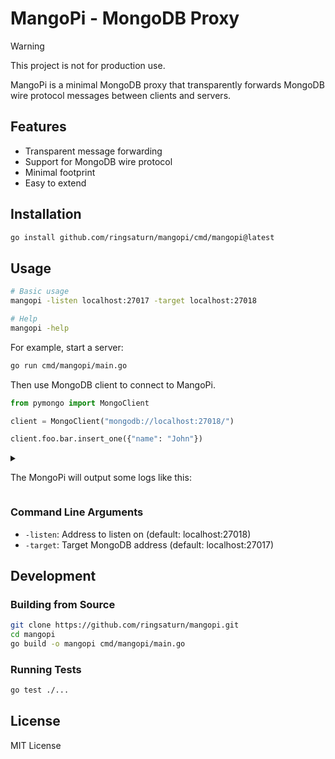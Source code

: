 # MangoPi - MongoDB Proxy

> [!WARNING]
> This project is not for production use.

MangoPi is a minimal MongoDB proxy that transparently forwards MongoDB wire
protocol messages between clients and servers.

## Features

- Transparent message forwarding
- Support for MongoDB wire protocol
- Minimal footprint
- Easy to extend

## Installation

```bash
go install github.com/ringsaturn/mangopi/cmd/mangopi@latest
```

## Usage

```bash
# Basic usage
mangopi -listen localhost:27017 -target localhost:27018

# Help
mangopi -help
```

For example, start a server:

```bash
go run cmd/mangopi/main.go
```

Then use MongoDB client to connect to MangoPi.

```py
from pymongo import MongoClient

client = MongoClient("mongodb://localhost:27018/")

client.foo.bar.insert_one({"name": "John"})
```

<details>
<summary>

The MongoPi will output some logs like this:

</summary>

```console
MongoDB Command:
  Database:
  Command: helloOk
  Arguments: {
  "command": "helloOk",
  "database": "",
  "arguments": {
    "collection": "admin.$cmd",
    "helloOk": true
  }
}
----------------------------------------
MongoDB Command:
  Database: admin
  Command: hello
  Arguments: {
  "command": "hello",
  "database": "admin",
  "arguments": {
    "hello": 1
  }
}
----------------------------------------
MongoDB Command:
  Database:
  Command: client
  Arguments: {
  "command": "client",
  "database": "",
  "arguments": {
    "client": {
      "driver": {
        "name": "PyMongo|c",
        "version": "4.12.1"
      },
      "os": {
        "architecture": "arm64",
        "name": "Darwin",
        "type": "Darwin",
        "version": "15.4.1"
      },
      "platform": "CPython 3.13.3.final.0"
    },
    "collection": "admin.$cmd"
  }
}
----------------------------------------
MongoDB Command:
  Database:
  Command: ismaster
  Arguments: {
  "command": "ismaster",
  "database": "",
  "arguments": {
    "collection": "admin.$cmd",
    "ismaster": 1
  }
}
----------------------------------------
MongoDB Command:
  Database: foo
  Command: insert
  Arguments: {
  "command": "insert",
  "database": "foo",
  "arguments": {
    "insert": "bar"
  }
}
----------------------------------------
```

</details>

### Command Line Arguments

- `-listen`: Address to listen on (default: localhost:27018)
- `-target`: Target MongoDB address (default: localhost:27017)

## Development

### Building from Source

```bash
git clone https://github.com/ringsaturn/mangopi.git
cd mangopi
go build -o mangopi cmd/mangopi/main.go
```

### Running Tests

```bash
go test ./...
```

## License

MIT License
